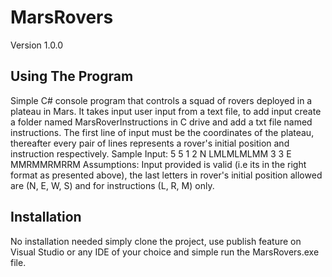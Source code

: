 # MarsRovers
Version 1.0.0

## Using The Program
Simple C# console program that controls a squad of rovers deployed in a plateau in Mars. It takes input user input from a text file, to add input create a folder named MarsRoverInstructions
in C drive and add a txt file named instructions. The first line of input must be the coordinates of the plateau, thereafter every pair of lines represents a rover's initial position
and instruction respectively.
    Sample Input: 
    5 5
    1 2 N
    LMLMLMLMM
    3 3 E
    MMRMMRMRRM
 Assumptions: Input provided is valid (i.e its in the right format as presented above), the last letters in rover's initial position allowed are (N, E, W, S) and for instructions
 (L, R, M) only.
 
 ## Installation
 No installation needed simply clone the project, use publish feature on Visual Studio or any IDE of your choice and simple run the MarsRovers.exe file.
 


